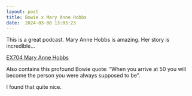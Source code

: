 ```yaml
---
layout: post
title: Bowie x Mary Anne Hobbs
date:  2024-03-08 13:03:23
---
```

This is a great podcast. Mary Anne Hobbs is amazing. Her story is incredible...

[EX704 Mary Anne Hobbs](https://ra.co/exchange/729)

Also contains this profound Bowie quote: “When you arrive at 50 you will become the person you were always supposed to be”.

I found that quite nice.

